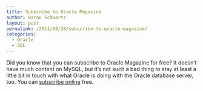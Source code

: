 ```yaml
---
title: Subscribe to Oracle Magazine
author: Baron Schwartz
layout: post
permalink: /2011/08/28/subscribe-to-oracle-magazine/
categories:
  - Oracle
  - SQL
---
```

Did you know that you can subscribe to Oracle Magazine for free? It doesn&#8217;t have much content on MySQL, but it&#8217;s not such a bad thing to stay at least a little bit in touch with what Oracle is doing with the Oracle database server, too. You can [subscribe online][1] free.

 [1]: http://oracle.com/oraclemagazine